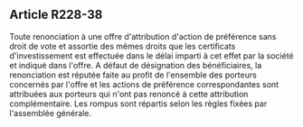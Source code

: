 Article R228-38
----
Toute renonciation à une offre d'attribution d'action de préférence sans droit
de vote et assortie des mêmes droits que les certificats d'investissement est
effectuée dans le délai imparti à cet effet par la société et indiqué dans
l'offre. A défaut de désignation des bénéficiaires, la renonciation est réputée
faite au profit de l'ensemble des porteurs concernés par l'offre et les actions
de préférence correspondantes sont attribuées aux porteurs qui n'ont pas renoncé
à cette attribution complémentaire. Les rompus sont répartis selon les règles
fixées par l'assemblée générale.
